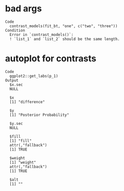 # bad args

    Code
      contrast_models(fit_bt, "one", c("two", "three"))
    Condition
      Error in `contrast_models()`:
      ! `list_1` and `list_2` should be the same length.

# autoplot for contrasts

    Code
      ggplot2::get_labs(p_1)
    Output
      $x.sec
      NULL
      
      $x
      [1] "difference"
      
      $y
      [1] "Posterior Probability"
      
      $y.sec
      NULL
      
      $fill
      [1] "fill"
      attr(,"fallback")
      [1] TRUE
      
      $weight
      [1] "weight"
      attr(,"fallback")
      [1] TRUE
      
      $alt
      [1] ""
      

